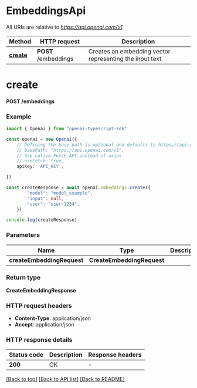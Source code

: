 # EmbeddingsApi

All URIs are relative to *https://api.openai.com/v1*

Method | HTTP request | Description
------------- | ------------- | -------------
[**create**](EmbeddingsApi.md#create) | **POST** /embeddings | Creates an embedding vector representing the input text.


# **create**

#### **POST** /embeddings


### Example


```typescript
import { Openai } from "openai-typescript-sdk"

const openai = new Openai({
    // Defining the base path is optional and defaults to https://api.openai.com/v1
    // basePath: "https://api.openai.com/v1",
    // Use native Fetch API instead of axios
    // useFetch: true,
    apiKey: 'API_KEY',

})

const createResponse = await openai.embeddings.create({
        "model": "model_example",
        "input": null,
        "user": "user-1234",
    })

console.log(createResponse)

```


### Parameters

Name | Type | Description  | Notes
------------- | ------------- | ------------- | -------------
 **createEmbeddingRequest** | **CreateEmbeddingRequest**|  |


### Return type

**CreateEmbeddingResponse**

### HTTP request headers

 - **Content-Type**: application/json
 - **Accept**: application/json


### HTTP response details
| Status code | Description | Response headers |
|-------------|-------------|------------------|
**200** | OK |  -  |

[[Back to top]](#) [[Back to API list]](../README.md#documentation-for-api-endpoints) [[Back to README]](../README.md)


